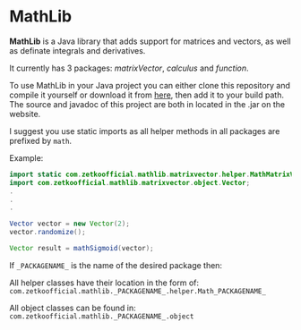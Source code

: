 # MathLib
**MathLib** is a Java library that adds support for matrices and vectors, as well as definate integrals and derivatives.

It currently has 3 packages: _matrixVector_, _calculus_ and _function_.


To use MathLib in your Java project you can either clone this repository and compile it yourself or download it from [here](http://zetkoofficial.com/mathLib), then add it to your build path.
The source and javadoc of this project are both in located in the .jar on the website.

I suggest you use static imports as all helper methods in all packages are prefixed by ```math```.

Example:
```java
import static com.zetkoofficial.mathlib.matrixvector.helper.MathMatrixVector.*;
import com.zetkoofficial.mathlib.matrixvector.object.Vector;
.
.
.

Vector vector = new Vector(2);
vector.randomize();

Vector result = mathSigmoid(vector);

```


If ```_PACKAGENAME_``` is the name of the desired package then:

All helper classes have their location in the form of: ```com.zetkoofficial.mathlib._PACKAGENAME_.helper.Math_PACKAGENAME_```

All object classes can be found in: ```com.zetkoofficial.mathlib._PACKAGENAME_.object```
